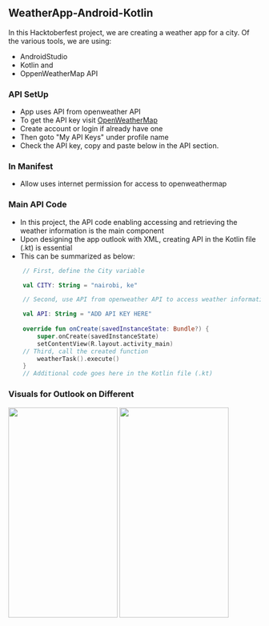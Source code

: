 ## WeatherApp-Android-Kotlin
In this Hacktoberfest project, we are creating a weather app for a city.
Of the various tools, we are using:
- AndroidStudio
- Kotlin and
- OppenWeatherMap API
### API SetUp
- App uses API from openweather API
- To get the API key visit [OpenWeatherMap](https://openweathermap.org/)
- Create account or login if already have one
- Then goto "My API Keys" under profile name
- Check the API key, copy and paste below in the API section.
### In Manifest
- Allow uses internet permission for access to openweathermap

### Main API Code
- In this project, the API code enabling accessing and retrieving the weather information is the main component
- Upon designing the app outlook with XML, creating API in the Kotlin file (.kt) is essential
- This can be summarized as below:
```kt
    // First, define the City variable

    val CITY: String = "nairobi, ke"

    // Second, use API from openweather API to access weather information

    val API: String = "ADD API KEY HERE"
    
    override fun onCreate(savedInstanceState: Bundle?) {
        super.onCreate(savedInstanceState)
        setContentView(R.layout.activity_main)
    // Third, call the created function
        weatherTask().execute()
    }
    // Additional code goes here in the Kotlin file (.kt)

```
### Visuals for Outlook on Different

<img src="https://user-images.githubusercontent.com/77758884/197149496-7fba6f76-9b65-4fba-b412-645ad733fbe7.png" width="218" height="420" > <img src="https://user-images.githubusercontent.com/77758884/197149529-f6ad136d-9cda-4ac6-8b12-5d2a5abe0c48.png" width="218" height="420">
